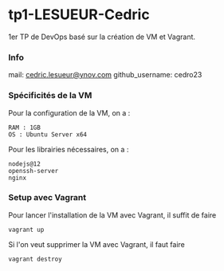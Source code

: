 # tp1-LESUEUR-Cedric

1er TP de DevOps basé sur la création de VM et Vagrant.

### Info

mail: cedric.lesueur@ynov.com
github​_username: cedro23

### Spécificités de la VM

Pour la configuration de la VM, on a :

```
RAM : 1GB
OS : Ubuntu Server x64
```

Pour les librairies nécessaires, on a :

```
nodejs@12
openssh-server
nginx
```

### Setup avec Vagrant

Pour lancer l'installation de la VM avec Vagrant, il suffit de faire

`vagrant up`

Si l'on veut supprimer la VM avec Vagrant, il faut faire

`vagrant destroy`
